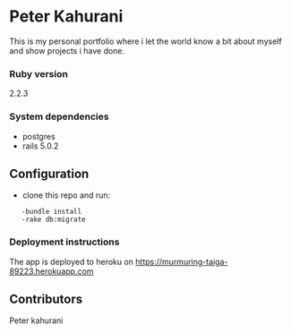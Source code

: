 # Peter Kahurani

This is my personal portfolio where i let the world know a bit about myself and show projects i have done.



### Ruby version
2.2.3

### System dependencies
* postgres
* rails 5.0.2

## Configuration
- clone  this repo and run:
```
   -bundle install
   -rake db:migrate
  ```
### Deployment instructions
The app is deployed to heroku on <https://murmuring-taiga-89223.herokuapp.com>

## Contributors
 Peter kahurani
